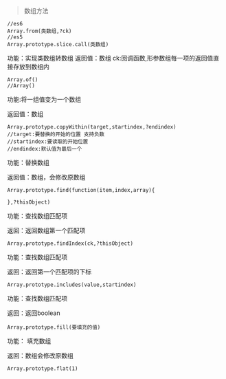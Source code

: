 > 数组方法

```
//es6
Array.from(类数组,?ck)
//es5
Array.prototype.slice.call(类数组)
```
功能：实现类数组转数组
返回值：数组
ck:回调函数,形参数组每一项的返回值直接存放到数组内

```
Array.of()
//Array()
```
功能:将一组值变为一个数组

返回值：数组


```
Array.prototype.copyWithin(target,startindex,?endindex)
//target:要替换的开始的位置 支持负数 
//startindex:要读取的开始位置
//endindex:默认值为最后一个 
```
功能：替换数组

返回值：数组，会修改原数组

```
Array.prototype.find(function(item,index,array){

},?thisObject)

```
功能：查找数组匹配项

返回：返回数组第一个匹配项



```
Array.prototype.findIndex(ck,?thisObject)

```
功能：查找数组匹配项

返回：返回第一个匹配项的下标



```
Array.prototype.includes(value,startindex)
```
功能：查找数组匹配项

返回：返回boolean

```
Array.prototype.fill(要填充的值)
```
功能： 填充数组

返回：数组会修改原数组


```
Array.prototype.flat(1)
```




